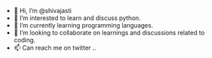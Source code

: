 - 👋 Hi, I’m @shivajasti
- 👀 I’m interested to learn and discuss python.
- 🌱 I’m currently learning programming languages.
- 💞️ I’m looking to collaborate on learnings and discussions related to coding.
- 📫 Can reach me on twitter ..

<!---
shivajasti/shivajasti is a ✨ special ✨ repository because its `README.md` (this file) appears on your GitHub profile.
You can click the Preview link to take a look at your changes.
--->
